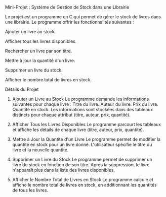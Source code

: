 Mini-Projet : Système de Gestion de Stock dans une Librairie

Le projet est un programme en C qui permet de gérer le stock de livres dans une librairie. Le programme offrir les fonctionnalités suivantes :

Ajouter un livre au stock.

Afficher tous les livres disponibles.

Rechercher un livre par son titre.

Mettre à jour la quantité d'un livre.

Supprimer un livre du stock.

Afficher le nombre total de livres en stock.

Détails du Projet

1. Ajouter un Livre au Stock
Le programme demande les informations suivantes pour chaque livre :
Titre du livre.
Auteur du livre.
Prix du livre.
Quantité en stock.
Les informations sont stockées dans des tableaux distincts pour chaque attribut (titre, auteur, prix, quantité).

2. Afficher Tous les Livres Disponibles
Le programme parcourt les tableaux et affiche les détails de chaque livre (titre, auteur, prix, quantité).

3. Mettre à Jour la Quantité d'un Livre
Le programme permet de modifier la quantité en stock pour un livre donné.
L'utilisateur spécifie le titre du livre et la nouvelle quantité.

4. Supprimer un Livre du Stock
Le programme permet de supprimer un livre du stock en fonction de son titre.
Après la suppression, le livre n'apparaît plus dans la liste des livres disponibles.

5. Afficher le Nombre Total de Livres en Stock
Le programme calcule et affiche le nombre total de livres en stock, en additionnant les quantités de tous les livres.
